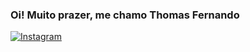 ### Oi! Muito prazer, me chamo Thomas Fernando

[![Instagram](https://img.shields.io/badge/Instagram-E4405F?style=for-the-badge&logo=instagram&logoColor=white)](https://instagram.com/thomas.devsp)
